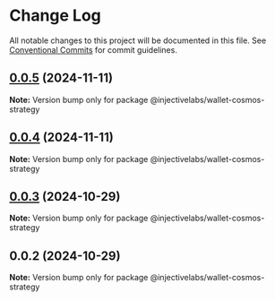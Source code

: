 # Change Log

All notable changes to this project will be documented in this file.
See [Conventional Commits](https://conventionalcommits.org) for commit guidelines.

## [0.0.5](https://github.com/InjectiveLabs/injective-ts/compare/@injectivelabs/wallet-cosmos-strategy@0.0.4...@injectivelabs/wallet-cosmos-strategy@0.0.5) (2024-11-11)

**Note:** Version bump only for package @injectivelabs/wallet-cosmos-strategy





## [0.0.4](https://github.com/InjectiveLabs/injective-ts/compare/@injectivelabs/wallet-cosmos-strategy@0.0.4-beta.7...@injectivelabs/wallet-cosmos-strategy@0.0.4) (2024-11-11)

**Note:** Version bump only for package @injectivelabs/wallet-cosmos-strategy





## [0.0.3](https://github.com/InjectiveLabs/injective-ts/compare/@injectivelabs/wallet-cosmos-strategy@0.0.3-beta.0...@injectivelabs/wallet-cosmos-strategy@0.0.3) (2024-10-29)

**Note:** Version bump only for package @injectivelabs/wallet-cosmos-strategy





## 0.0.2 (2024-10-29)

**Note:** Version bump only for package @injectivelabs/wallet-cosmos-strategy
